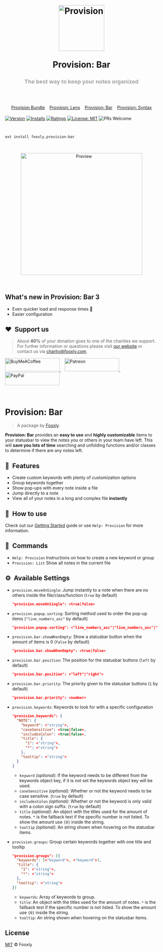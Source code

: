 <h1 align="center">
  <p align="center">
    <a title="Provision" href="https://marketplace.visualstudio.com/items?itemName=fooxly.provision-bar">
      <img src="https://assets.fooxly.com/extensions/provision/general/icon.png" alt="Provision" height="150" />
    </a>
  </p>
  <p>Provision: Bar</p>
  <p style="color: #A2A2A2; font-size: 18px;">The best way to keep your notes organized</p>
  <br>
  <p style="color: #3366BB; font-size: 14px; font-weight: normal;">
    <a href="https://marketplace.visualstudio.com/items?itemName=fooxly.provision">Provision Bundle</a>&nbsp;&nbsp;&nbsp;
    <a href="https://marketplace.visualstudio.com/items?itemName=fooxly.provision-lens">Provision: Lens</a>&nbsp;&nbsp;&nbsp;
    <a href="https://marketplace.visualstudio.com/items?itemName=fooxly.provision-bar">Provision: Bar</a>&nbsp;&nbsp;&nbsp;
    <a href="https://marketplace.visualstudio.com/items?itemName=fooxly.provision-syntax">Provision: Syntax</a>
  </p>
</h1>

[![Version](https://vsmarketplacebadge.apphb.com/version-short/fooxly.provision-bar.svg)](https://marketplace.visualstudio.com/items?itemName=fooxly.provision-bar)
[![Installs](https://vsmarketplacebadge.apphb.com/installs-short/fooxly.provision-bar.svg)](https://marketplace.visualstudio.com/items?itemName=fooxly.provision-bar)
[![Ratings](https://vsmarketplacebadge.apphb.com/rating-short/fooxly.provision-bar.svg)](https://marketplace.visualstudio.com/items?itemName=fooxly.provision-bar)
[![License: MIT](https://img.shields.io/badge/License-MIT-brightgreen.svg)](https://github.com/Fooxly/vscode-provision-bar/blob/master/LICENSE)
![PRs Welcome](https://img.shields.io/badge/PRs-welcome-brightgreen.svg)

<br />

```sh
ext install fooxly.provision-bar
```

<br />
<p align="center">
  <img src="https://assets.fooxly.com/extensions/provision/bar/example.gif" alt="Preview" width="400" />
</p>
<br />

## What's new in Provision: Bar 3

* Even quicker load and response times 🚀
* Easier configuration

## ️️❤️&nbsp; Support us

> About **40%** of your donation goes to one of the charities we support. For further information or questions please visit [our website](https://www.fooxly.com/charity) or contact us via [charity@fooxly.com](mailto:charity@fooxly.com).

<p>
  <a title="BuyMeACoffee" href="https://www.buymeacoffee.com/fooxly">
    <img src="https://assets.fooxly.com/third_party/buymeacoffee.png" alt="BuyMeACoffee" width="180" height="43" />
  </a>&nbsp;&nbsp;
  <a title="Patreon" href="https://www.patreon.com/fooxly">
    <img src="https://assets.fooxly.com/third_party/patreon.png" alt="Patreon" width="180" height="43" />
  </a>&nbsp;&nbsp;
  <a title="PayPal" href="https://www.paypal.com/cgi-bin/webscr?cmd=_s-xclick&hosted_button_id=3GEYSYZFXV9GE">
    <img src="https://assets.fooxly.com/third_party/paypal.png" alt="PayPal" width="180" height="43" />
  </a>
</p>

<br/>

# Provision: Bar

> A package by [Fooxly](https://www.fooxly.com).

**Provision: Bar** provides an **easy to use** and **highly customizable** items to your statusbar
to view the notes you or others in your team have left. This will **save you lots of time** searching and unfolding functions
and/or classes to determine if there are any notes left.

## 📐 &nbsp;Features

* Create custom keywords with plenty of customization options
* Group keywords together
* Show pop-ups with every note inside a file
* Jump directly to a note
* View all of your notes in a long and complex file **instantly**

## 📙 &nbsp;How to use

Check out our [Getting Started](https://developer.fooxly.com/extensions/provision/guide) guide or use `Help: Provision` for more information.

## 📕 &nbsp;Commands

* `Help: Provision` Instructions on how to create a new keyword or group
* `Provision: List` Show all notes in the current file

## ⚙️ &nbsp;Available Settings

* `provision.moveOnSingle`: Jump instantly to a note when there are no others inside the file/class/function (`true` by default)

  ```json
  "provision.moveOnSingle": <true|false>
  ```

* `provision.popup.sorting`: Sorting method used to order the pop-up items (`"line_numbers_asc"` by default)

  ```json
  "provision.popup.sorting": <"line_numbers_asc"|"line_numbers_asc"|"category">
  ```

* `provision.bar.showWhenEmpty`: Show a statusbar button when the amount of items is 0 (`false` by default)

  ```json
  "provision.bar.showWhenEmpty": <true|false>
  ```

* `provision.bar.position`: The position for the statusbar buttons (`left` by default)

  ```json
  "provision.bar.position": <"left"|"right">
  ```

* `provision.bar.priority`: The priority given to the statusbar buttons (`1` by default)

  ```json
  "provision.bar.priority": <number>
  ```

* `provision.keywords`: Keywords to look for with a specific configuration

  ```json
  "provision.keywords": {
    "NOTE": {
      "keyword": <"string">,
      "caseSensitive": <true|false>,
      "includesColon": <true|false>,
      "title": {
        "1": <"string">,
        "*": <"string">
      },
      "tooltip": <"string">
    }
  }
  ```

  * `keyword` *(optional)*: If the keyword needs to be different from the keywords object key, if it is not set the keywords object key will be used.
  * `caseSensitive` *(optional)*: Whether or not the keyword needs to be case sensitive. (`true` by default)
  * `includesColon` *(optional)*: Whether or not the keyword is only valid with a colon sign suffix. (`true` by default)
  * `title` *(optional)*: An object with the titles used for the amount of notes. `*` is the fallback text if the specific number is not listed. To show the amount use `{0}` inside the string.
  * `tooltip` *(optional)*: An string shown when hovering on the statusbar items.

* `provision.groups`: Group certain keywords together with one title and tooltip

  ```json
  "provision.groups": [{
    "keywords": [<"keyword">, <"keyword">],
    "title": {
      "1": <"string">,
      "*": <"string">
    },
    "tooltip": <"string">
  }]
  ```

  * `keywords`: Array of keywords to group.
  * `title`: An object with the titles used for the amount of notes. `*` is the fallback text if the specific number is not listed. To show the amount use `{0}` inside the string.
  * `tooltip`: An string shown when hovering on the statusbar items.

## License

[MIT](https://github.com/Fooxly/vscode-provision-bar/blob/master/LICENSE) &copy; Fooxly

